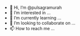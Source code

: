 - 👋 Hi, I’m @pulsagramurah
- 👀 I’m interested in ...
- 🌱 I’m currently learning ...
- 💞️ I’m looking to collaborate on ...
- 📫 How to reach me ...

<!---
pulsagramurah/pulsagramurah is a ✨ special ✨ repository because its `README.md` (this file) appears on your GitHub profile.
You can click the Preview link to take a look at your changes.
--->

